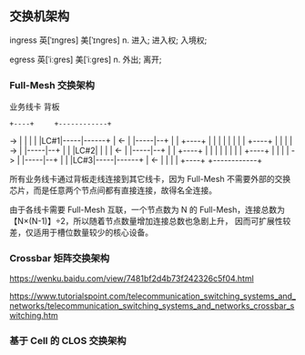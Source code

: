 
## 交换机架构

ingress	英[ˈɪnɡres] 美[ˈɪnɡres]
    n.	进入; 进入权; 入境权;

egress 英[ˈiːɡres] 美[ˈiːɡres]
    n.	外出; 离开;





### Full-Mesh 交换架构

   业务线卡        背板

    +----+     +------------+
 -> |    |     |            |
    |LC#1|-----|------+     |
 <- |    |-----|--+   |     |
    +----+     |  |   |     |
               |  |   |     |
    +----+     |  |   |     |
 -> |    |-----|--+   |     |
    |LC#2|     |      |     |
 <- |    |-----|--+   |     |
    +----+     |  |   |     |
               |  |   |     |
    +----+     |  |   |     |
 -> |    |-----|--+   |     |
    |LC#3|-----|------+     |
 <- |    |     |            |
    +----+     +------------+



所有业务线卡通过背板走线连接到其它线卡，因为 Full-Mesh 不需要外部的交换芯片，而是任意两个节点间都有直接连接，故得名全连接。

由于各线卡需要 Full-Mesh 互联，一个节点数为 N 的 Full-Mesh，连接总数为【N×(N-1)】÷2，所以随着节点数量增加连接总数也急剧上升，
因而可扩展性较差，仅适用于槽位数量较少的核心设备。


### Crossbar 矩阵交换架构

https://wenku.baidu.com/view/7481bf2d4b73f242326c5f04.html

https://www.tutorialspoint.com/telecommunication_switching_systems_and_networks/telecommunication_switching_systems_and_networks_crossbar_switching.htm











### 基于 Cell 的 CLOS 交换架构
